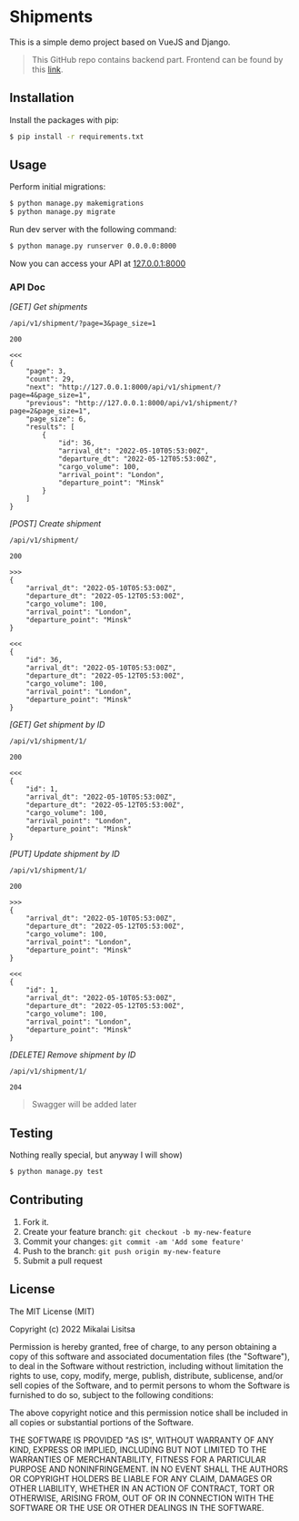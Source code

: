 # Shipments

This is a simple demo project based on VueJS and Django.

> This GitHub repo contains backend part. Frontend can be found by this [link](https://github.com/soulless-viewer/shipments).

## Installation

Install the packages with pip:

```bash
$ pip install -r requirements.txt
```

## Usage

Perform initial migrations:

```bash
$ python manage.py makemigrations
$ python manage.py migrate
```

Run dev server with the following command:

```bash
$ python manage.py runserver 0.0.0.0:8000
```

Now you can access your API at [127.0.0.1:8000](http://127.0.0.1:8000/api/v1/shipment/)

### API Doc

*[GET] Get shipments*
~~~
/api/v1/shipment/?page=3&page_size=1

200

<<<
{
    "page": 3,
    "count": 29,
    "next": "http://127.0.0.1:8000/api/v1/shipment/?page=4&page_size=1",
    "previous": "http://127.0.0.1:8000/api/v1/shipment/?page=2&page_size=1",
    "page_size": 6,
    "results": [
        {
            "id": 36,
            "arrival_dt": "2022-05-10T05:53:00Z",
            "departure_dt": "2022-05-12T05:53:00Z",
            "cargo_volume": 100,
            "arrival_point": "London",
            "departure_point": "Minsk"
        }
    ]
}
~~~

*[POST] Create shipment*
~~~
/api/v1/shipment/

200

>>>
{    
    "arrival_dt": "2022-05-10T05:53:00Z",
    "departure_dt": "2022-05-12T05:53:00Z",
    "cargo_volume": 100,
    "arrival_point": "London",
    "departure_point": "Minsk"
}

<<<
{    
    "id": 36,
    "arrival_dt": "2022-05-10T05:53:00Z",
    "departure_dt": "2022-05-12T05:53:00Z",
    "cargo_volume": 100,
    "arrival_point": "London",
    "departure_point": "Minsk"
}
~~~

*[GET] Get shipment by ID*
~~~
/api/v1/shipment/1/

200

<<<
{    
    "id": 1,
    "arrival_dt": "2022-05-10T05:53:00Z",
    "departure_dt": "2022-05-12T05:53:00Z",
    "cargo_volume": 100,
    "arrival_point": "London",
    "departure_point": "Minsk"
}
~~~

*[PUT] Update shipment by ID*
~~~
/api/v1/shipment/1/

200

>>>
{    
    "arrival_dt": "2022-05-10T05:53:00Z",
    "departure_dt": "2022-05-12T05:53:00Z",
    "cargo_volume": 100,
    "arrival_point": "London",
    "departure_point": "Minsk"
}

<<<
{    
    "id": 1,
    "arrival_dt": "2022-05-10T05:53:00Z",
    "departure_dt": "2022-05-12T05:53:00Z",
    "cargo_volume": 100,
    "arrival_point": "London",
    "departure_point": "Minsk"
}
~~~

*[DELETE] Remove shipment by ID*
~~~
/api/v1/shipment/1/

204
~~~

> Swagger will be added later

## Testing

Nothing really special, but anyway I will show)

```bash
$ python manage.py test
```

## Contributing

1.  Fork it.
2.  Create your feature branch:  `git checkout -b my-new-feature`
3.  Commit your changes:  `git commit -am 'Add some feature'`
4.  Push to the branch:  `git push origin my-new-feature`
5.  Submit a pull request

## License
The MIT License (MIT)

Copyright (c) 2022 Mikalai Lisitsa

Permission is hereby granted, free of charge, to any person obtaining a copy of this software and associated documentation files (the "Software"), to deal in the Software without restriction, including without limitation the rights to use, copy, modify, merge, publish, distribute, sublicense, and/or sell copies of the Software, and to permit persons to whom the Software is furnished to do so, subject to the following conditions:

The above copyright notice and this permission notice shall be included in all copies or substantial portions of the Software.

THE SOFTWARE IS PROVIDED "AS IS", WITHOUT WARRANTY OF ANY KIND, EXPRESS OR IMPLIED, INCLUDING BUT NOT LIMITED TO THE WARRANTIES OF MERCHANTABILITY, FITNESS FOR A PARTICULAR PURPOSE AND NONINFRINGEMENT. IN NO EVENT SHALL THE AUTHORS OR COPYRIGHT HOLDERS BE LIABLE FOR ANY CLAIM, DAMAGES OR OTHER LIABILITY, WHETHER IN AN ACTION OF CONTRACT, TORT OR OTHERWISE, ARISING FROM, OUT OF OR IN CONNECTION WITH THE SOFTWARE OR THE USE OR OTHER DEALINGS IN THE SOFTWARE.
